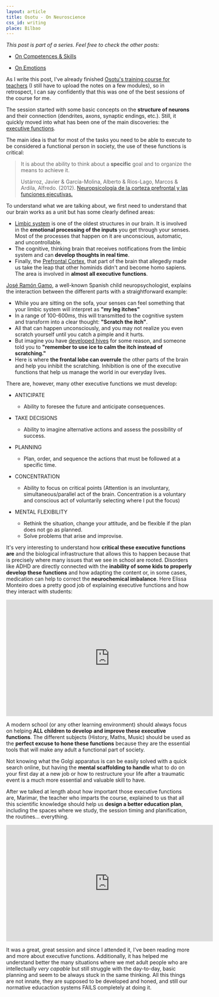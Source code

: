 ```yaml
---
layout: article
title: Osotu - On Neuroscience
css_id: writing
place: Bilbao
---
```


_This post is part of a series. Feel free to check the other posts:_

- [On Competences & Skills](https://aitor.is/writing-on/Osotu-learning-session-one)

- [On Emotions](https://aitor.is/writing-on/osotu-learning-session-two)

As I write this post, I've already finished [Osotu's training course for teachers](https://fundazioa-osotu-org.translate.goog/talleres/?_x_tr_sl=es&_x_tr_tl=en&_x_tr_hl=en-US&_x_tr_pto=wapp) (I still have to upload the notes on a few modules), so in retrospect, I can say confidently that this was one of the best sessions of the course for me.

The session started with some basic concepts on the **structure of neurons** and their connection (dendrites, axons, synaptic endings, etc.). Still, it quickly moved into what has been one of the main discoveries: the [executive functions](https://www.wikiwand.com/en/Executive_functions).

The main idea is that for most of the tasks you need to be able to execute to be considered a functional person in society, the use of these functions is critical:

> It is about the ability to think about a **specific** goal and to organize the means to achieve it.
>
> Ustárroz, Javier & García-Molina, Alberto & Rios-Lago, Marcos & Ardila, Alfredo. (2012). [Neuropsicología de la corteza prefrontal y las funciones ejecutivas.](https://www.researchgate.net/publication/266563587_Neuropsicologia_de_la_corteza_prefrontal_y_las_funciones_ejecutivas)

To understand what we are talking about, we first need to understand that our brain works as a unit but has some clearly defined areas:

- [Limbic system](https://www.wikiwand.com/en/Limbic_system) is one of the oldest structures in our brain. It is involved in the **emotional processing of the inputs** you get through your senses. Most of the processes that happen on it are unconscious, automatic, and uncontrollable.
- The cognitive, thinking brain that receives notifications from the limbic system and can **develop thoughts in real time**.
- Finally, the [Prefrontal Cortex](https://www.wikiwand.com/en/Prefrontal_cortex), that part of the brain that allegedly made us take the leap that other hominids didn't and become homo sapiens. The area is involved in **almost all executive functions**.

[José Ramón Gamo](https://integratek.es/curriculum-jose-ramon-gamo/), a well-known Spanish child neuropsychologist, explains the interaction between the different parts with a straightforward example:

- While you are sitting on the sofa, your senses can feel something that your limbic system will interpret as **"my leg itches"**
- In a range of 100-600ms, this will transmitted to the cognitive system and transform into a clear thought: **"Scratch the itch"**.
- All that can happen unconsciously, and you may not realize you even scratch yourself until you catch a pimple and it hurts.
- But imagine you have [developed hives](https://www.wikiwand.com/en/Hives) for some reason, and someone told you to **"remember to use ice to calm the itch instead of scratching."**
- Here is where **the frontal lobe can overrule** the other parts of the brain and help you inhibit the scratching. Inhibition is one of the executive functions that help us manage the world in our everyday lives.


There are, however, many other executive functions we must develop:

- ANTICIPATE
  - Ability to foresee the future and anticipate consequences.

- TAKE DECISIONS
  - Ability to imagine alternative actions and assess the possibility of success.

- PLANNING
  - Plan, order, and sequence the actions that must be followed at a specific time.

- CONCENTRATION
  - Ability to focus on critical points (Attention is an involuntary, simultaneous/parallel act of the brain. Concentration is a voluntary and conscious act of voluntarily selecting where I put the focus)

- MENTAL FLEXIBILITY
  - Rethink the situation, change your attitude, and be flexible if the plan does not go as planned.
  - Solve problems that arise and improvise.

It's very interesting to understand how **critical these executive functions are** and the biological infrastructure that allows this to happen because that is precisely where many issues that we see in school are rooted. Disorders like ADHD are directly connected with the **inability of some kids to properly develop these functions** and how adapting the content or, in some cases, medication can help to correct the **neurochemical imbalance**. Here Elissa Monteiro does a pretty good job of explaining executive functions and how they interact with students:

<iframe width="560" height="315" src="https://www.youtube.com/embed/x2r6Nq2WUFE?si=sWpOIf0n0Vqen5l2" title="YouTube video player" frameborder="0" allow="accelerometer; autoplay; clipboard-write; encrypted-media; gyroscope; picture-in-picture; web-share" referrerpolicy="strict-origin-when-cross-origin" allowfullscreen></iframe>

A modern school (or any other learning environment) should always focus on helping **ALL children to develop and improve these executive functions**. The different subjects (History, Maths, Music) should be used as the **perfect excuse to hone these functions** because they are the essential tools that will make any adult a functional part of society.

Not knowing what the Golgi apparatus is can be easily solved with a quick search online, but having the **mental scaffolding to handle** what to do on your first day at a new job or how to restructure your life after a traumatic event is a much more essential and valuable skill to have.

After we talked at length about how important those executive functions are, Marimar, the teacher who imparts the course, explained to us that all this scientific knowledge should help us **design a better education plan**, including the spaces where we study, the session timing and planification, the routines... everything.

<iframe width="560" height="315" src="https://www.youtube.com/embed/efCq_vHUMqs?si=oTzqzdHoRStAzPg6" title="YouTube video player" frameborder="0" allow="accelerometer; autoplay; clipboard-write; encrypted-media; gyroscope; picture-in-picture; web-share" referrerpolicy="strict-origin-when-cross-origin" allowfullscreen></iframe>

It was a great, great session and since I attended it, I've been reading more and more about executive functions. Additionally, it has helped me understand better the many situations where we met adult people who are intellectually _very capable_ but still struggle with the day-to-day, basic planning and seem to be always stuck in the same thinking. All this things are not innate, they are supposed to be developed and honed, and still our normative educaction systems FAILS completely at doing it.
